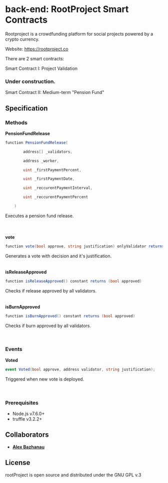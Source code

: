 # back-end: RootProject Smart Contracts

Rootproject is a crowdfunding platform for social projects powered by a crypto currency.

Website: https://rootproject.co

There are 2 smart contracts:

Smart Contract I: Project Validation

### Under construction.

Smart Contract II: Medium-term "Pension Fund"

## Specification


### Methods

**PensionFundRelease**
```cs
function PensionFundRelease(

        address[] _validators,

        address _worker,

        uint _firstPaymentPercent,

        uint _firstPaymentDate,

        uint _reccurentPaymentInterval,

        uint _reccurentPaymentPercent

    )
```
Executes a pension fund release.
<br>	
<br>
<br>
**vote**
```cs
function vote(bool approve, string justification) onlyValidator returns (uint index)
```
Generates a vote with decision and it's justification.
<br>
<br>
<br>
**isReleaseApproved**
```cs
function isReleaseApproved() constant returns (bool approved)
```
Checks if release approved by all validators.
<br>
<br>
<br>
**isBurnApproved**
```cs
function isBurnApproved() constant returns (bool approved)
```
Checks if burn approved by all validators.
<br>
<br>
<br>

### Events

**Voted**
```cs
event Voted(bool approve, address validator, string justification);
```
Triggered when new vote is deployed.
<br>
<br>
<br>


### Prerequisites
* Node.js v7.6.0+
* truffle v3.2.2+


## Collaborators
* **[Alex Bazhanau](https://github.com/frostiq)**


## License

rootProject is open source and distributed under the GNU GPL v.3
